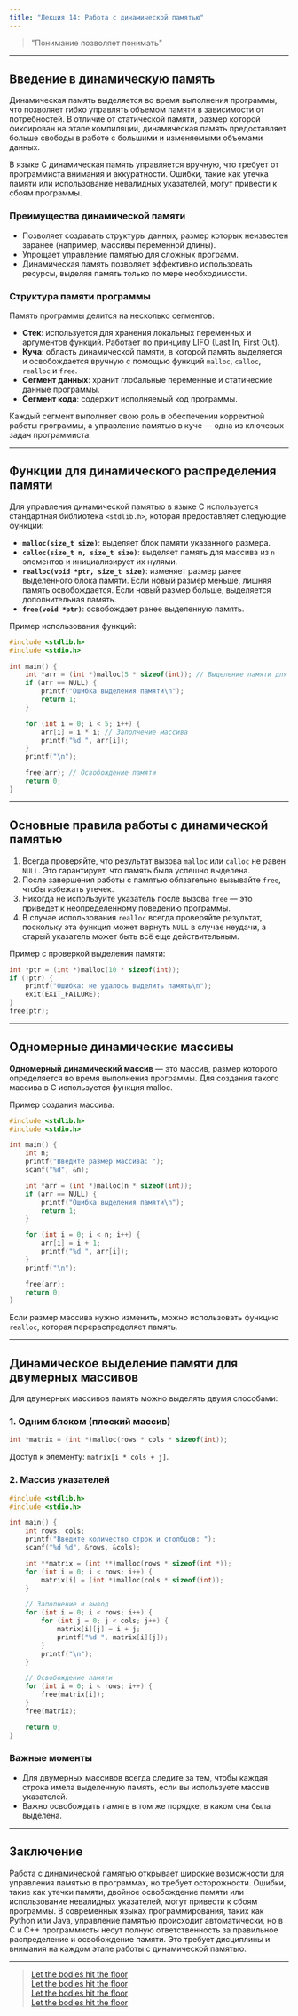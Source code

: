 ```yaml
---
title: "Лекция 14: Работа с динамической памятью"
---
```


> "Понимание позволяет понимать"

***

## Введение в динамическую память

Динамическая память выделяется во время выполнения программы, что позволяет гибко управлять объемом памяти в зависимости от потребностей. В отличие от статической памяти, размер которой фиксирован на этапе компиляции, динамическая память предоставляет больше свободы в работе с большими и изменяемыми объемами данных. 

В языке C динамическая память управляется вручную, что требует от программиста внимания и аккуратности. Ошибки, такие как утечка памяти или использование невалидных указателей, могут привести к сбоям программы.

### Преимущества динамической памяти

* Позволяет создавать структуры данных, размер которых неизвестен заранее (например, массивы переменной длины).
* Упрощает управление памятью для сложных программ.
* Динамическая память позволяет эффективно использовать ресурсы, выделяя память только по мере необходимости.

### Структура памяти программы

Память программы делится на несколько сегментов:

* **Стек**: используется для хранения локальных переменных и аргументов функций. Работает по принципу LIFO (Last In, First Out).
* **Куча**: область динамической памяти, в которой память выделяется и освобождается вручную с помощью функций `malloc`, `calloc`, `realloc` и `free`.
* **Сегмент данных**: хранит глобальные переменные и статические данные программы.
* **Сегмент кода**: содержит исполняемый код программы.

Каждый сегмент выполняет свою роль в обеспечении корректной работы программы, а управление памятью в куче — одна из ключевых задач программиста.

***

## Функции для динамического распределения памяти

Для управления динамической памятью в языке C используется стандартная библиотека `<stdlib.h>`, которая предоставляет следующие функции:

* **`malloc(size_t size)`**: выделяет блок памяти указанного размера.
* **`calloc(size_t n, size_t size)`**: выделяет память для массива из `n` элементов и инициализирует их нулями.
* **`realloc(void *ptr, size_t size)`**: изменяет размер ранее выделенного блока памяти. Если новый размер меньше, лишняя память освобождается. Если новый размер больше, выделяется дополнительная память.
* **`free(void *ptr)`**: освобождает ранее выделенную память.

Пример использования функций:

```c
#include <stdlib.h>
#include <stdio.h>

int main() {
    int *arr = (int *)malloc(5 * sizeof(int)); // Выделение памяти для 5 элементов
    if (arr == NULL) {
        printf("Ошибка выделения памяти\n");
        return 1;
    }

    for (int i = 0; i < 5; i++) {
        arr[i] = i * i; // Заполнение массива
        printf("%d ", arr[i]);
    }
    printf("\n");

    free(arr); // Освобождение памяти
    return 0;
}
```

***

## Основные правила работы с динамической памятью

1. Всегда проверяйте, что результат вызова `malloc` или `calloc` не равен `NULL`. Это гарантирует, что память была успешно выделена.
2. После завершения работы с памятью обязательно вызывайте `free`, чтобы избежать утечек.
3. Никогда не используйте указатель после вызова `free` — это приведет к неопределенному поведению программы.
4. В случае использования `realloc` всегда проверяйте результат, поскольку эта функция может вернуть `NULL` в случае неудачи, а старый указатель может быть всё еще действительным.

Пример с проверкой выделения памяти:

```c
int *ptr = (int *)malloc(10 * sizeof(int));
if (!ptr) {
    printf("Ошибка: не удалось выделить память\n");
    exit(EXIT_FAILURE);
}
free(ptr);
```

***

## Одномерные динамические массивы

**Одномерный динамический массив** — это массив, размер которого определяется во время выполнения программы. Для создания такого массива в C используется функция malloc.

Пример создания массива:

```c
#include <stdlib.h>
#include <stdio.h>

int main() {
    int n;
    printf("Введите размер массива: ");
    scanf("%d", &n);

    int *arr = (int *)malloc(n * sizeof(int));
    if (arr == NULL) {
        printf("Ошибка выделения памяти\n");
        return 1;
    }

    for (int i = 0; i < n; i++) {
        arr[i] = i + 1;
        printf("%d ", arr[i]);
    }
    printf("\n");

    free(arr);
    return 0;
}
```

Если размер массива нужно изменить, можно использовать функцию `realloc`, которая перераспределяет память.

***

## Динамическое выделение памяти для двумерных массивов

Для двумерных массивов память можно выделять двумя способами:

### 1. Одним блоком (плоский массив)

```c
int *matrix = (int *)malloc(rows * cols * sizeof(int));
```

Доступ к элементу: `matrix[i * cols + j]`.

### 2. Массив указателей

```c
#include <stdlib.h>
#include <stdio.h>

int main() {
    int rows, cols;
    printf("Введите количество строк и столбцов: ");
    scanf("%d %d", &rows, &cols);

    int **matrix = (int **)malloc(rows * sizeof(int *));
    for (int i = 0; i < rows; i++) {
        matrix[i] = (int *)malloc(cols * sizeof(int));
    }

    // Заполнение и вывод
    for (int i = 0; i < rows; i++) {
        for (int j = 0; j < cols; j++) {
            matrix[i][j] = i + j;
            printf("%d ", matrix[i][j]);
        }
        printf("\n");
    }

    // Освобождение памяти
    for (int i = 0; i < rows; i++) {
        free(matrix[i]);
    }
    free(matrix);

    return 0;
}
```

### Важные моменты

* Для двумерных массивов всегда следите за тем, чтобы каждая строка имела выделенную память, если вы используете массив указателей.
* Важно освобождать память в том же порядке, в каком она была выделена.

***

## Заключение

Работа с динамической памятью открывает широкие возможности для управления памятью в программах, но требует осторожности. Ошибки, такие как утечки памяти, двойное освобождение памяти или использование невалидных указателей, могут привести к сбоям программы. В современных языках программирования, таких как Python или Java, управление памятью происходит автоматически, но в C и C++ программисты несут полную ответственность за правильное распределение и освобождение памяти. Это требует дисциплины и внимания на каждом этапе работы с динамической памятью.

***

> [Let the bodies hit the floor <br />
> Let the bodies hit the floor <br />
> Let the bodies hit the floor <br />
> Let the bodies hit the floor](https://youtu.be/04F4xlWSFh0)
